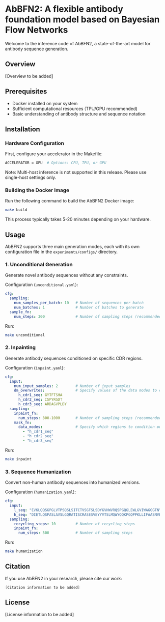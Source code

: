 # AbBFN2: A flexible antibody foundation model based on Bayesian Flow Networks

Welcome to the inference code of AbBFN2, a state-of-the-art model for antibody sequence generation.

## Overview
[Overview to be added]

## Prerequisites
- Docker installed on your system
- Sufficient computational resources (TPU/GPU recommended)
- Basic understanding of antibody structure and sequence notation

## Installation

### Hardware Configuration
First, configure your accelerator in the Makefile:
```bash
ACCELERATOR = GPU  # Options: CPU, TPU, or GPU
```

Note: Multi-host inference is not supported in this release. Please use single-host settings only.

### Building the Docker Image
Run the following command to build the AbBFN2 Docker image:
```bash
make build
```
This process typically takes 5-20 minutes depending on your hardware.

## Usage

AbBFN2 supports three main generation modes, each with its own configuration file in the `experiments/configs/` directory.

### 1. Unconditional Generation
Generate novel antibody sequences without any constraints.

Configuration (`unconditional.yaml`):
```yaml
cfg:
  sampling:
    num_samples_per_batch: 10   # Number of sequences per batch
    num_batches: 1              # Number of batches to generate
  sample_fn:
    num_steps: 300              # Number of sampling steps (recommended: 300-1000)
```

Run:
```bash
make unconditional
```

### 2. Inpainting
Generate antibody sequences conditioned on specific CDR regions.

Configuration (`inpaint.yaml`):
```yaml
cfg:
  input:
    num_input_samples: 2        # Number of input samples
    dm_overwrites:              # Specify values of the data modes to condition on
      h_cdr1_seq: GYTFTSHA
      h_cdr2_seq: ISPYRGDT
      h_cdr3_seq: ARDAGVPLDY
  sampling:
    inpaint_fn:
      num_steps: 300-1000       # Number of sampling steps (recommended: 300-1000)
    mask_fn:
      data_modes:               # Specify which regions to condition on
        - "h_cdr1_seq"
        - "h_cdr2_seq"
        - "h_cdr3_seq"
```

Run:
```bash
make inpaint
```

### 3. Sequence Humanization
Convert non-human antibody sequences into humanized versions.

Configuration (`humanization.yaml`):
```yaml
cfg:
  input:
    l_seq: "EVKLQQSGPGLVTPSQSLSITCTVSGFSLSDYGVHWVRQSPGQGLEWLGVIWAGGGTNYNSALMSRKSISKDNSKSQVFLKMNSLQADDTAVYYCARDKGYSYYYSMDYWGQGTSVTVSS"
    h_seq: "DIETLQSPASLAVSLGQRATISCRASESVEYYVTSLMQWYQQKPGQPPKLLIFAASNVESGVPARFSGSGSGTNFSLNIHPVDEDDVAMYFCQQSRKYVPYTFGGGTKLEIK"
  sampling:
    recycling_steps: 10         # Number of recycling steps
    inpaint_fn:
      num_steps: 500            # Number of sampling steps
```

Run:
```bash
make humanization
```

## Citation
If you use AbBFN2 in your research, please cite our work:
```
[Citation information to be added]
```

## License
[License information to be added]
